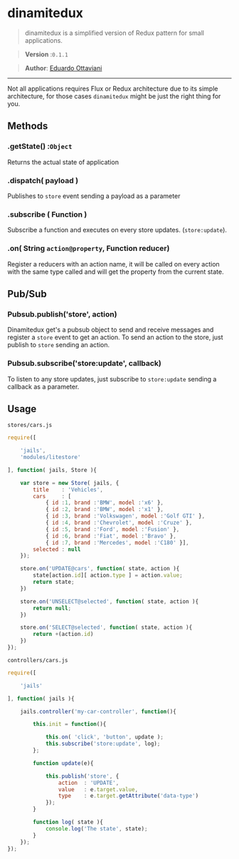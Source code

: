 # dinamitedux

> dinamitedux is a simplified version of Redux pattern for small applications.

>**Version** :`0.1.1`

>**Author**: [Eduardo Ottaviani](//github.com/Javiani)

---

Not all applications requires Flux or Redux architecture due to its simple architecture, for those cases `dinamitedux` might be just the right thing for you.


## Methods

### .getState() :`Object`

Returns the actual state of application

### .dispatch( payload )
Publishes to `store` event sending a payload as a parameter

### .subscribe ( Function )
Subscribe a function and executes on every store updates. (`store:update`).

### .on( String `action@property`, Function reducer)
Register a reducers with an action name, it will be called on every action with the same type called and will get the property from the current state.

## Pub/Sub

### Pubsub.publish('store', action)
Dinamitedux get's a pubsub object to send and receive messages and register a `store` event to get an action. To send an action to the store, just publish to `store` sending an action.

### Pubsub.subscribe('store:update', callback)
To listen to any store updates, just subscribe to `store:update` sending a callback as a parameter.

## Usage

`stores/cars.js`

```js
require([

	'jails',
	'modules/litestore'

], function( jails, Store ){

	var store = new Store( jails, {
		title 	 : 'Vehicles',
		cars 	 : [
			{ id :1, brand :'BMW', model :'x6' },
			{ id :2, brand :'BMW', model :'x1' },
			{ id :3, brand :'Volkswagen', model :'Golf GTI' },
			{ id :4, brand :'Chevrolet', model :'Cruze' },
			{ id :5, brand :'Ford', model :'Fusion' },
			{ id :6, brand :'Fiat', model :'Bravo' },
			{ id :7, brand :'Mercedes', model :'C180' }],
		selected : null
	});

	store.on('UPDATE@cars', function( state, action ){
		state[action.id][ action.type ] = action.value;
		return state;
	})

	store.on('UNSELECT@selected', function( state, action ){
		return null;
	})

	store.on('SELECT@selected', function( state, action ){
		return +(action.id)
	})
});

```

`controllers/cars.js`

```js
require([

	'jails'

], function( jails ){

	jails.controller('my-car-controller', function(){

		this.init = function(){

			this.on( 'click', 'button', update );
			this.subscribe('store:update', log);
		};

		function update(e){

			this.publish('store', {
				action	: 'UPDATE',
				value	: e.target.value,
				type 	: e.target.getAttribute('data-type')
			});
		}

		function log( state ){
			console.log('The state', state);
		}
	});
});

```
